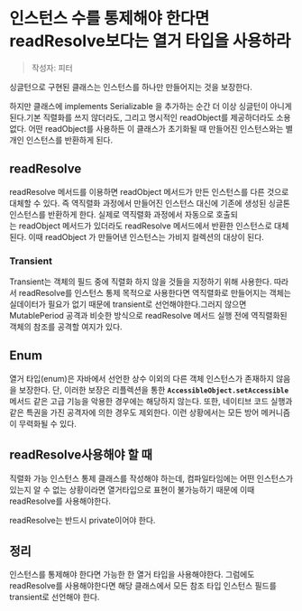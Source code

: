 # **인스턴스 수를 통제해야 한다면 readResolve보다는 열거 타입을 사용하라**

> 작성자: 피터
> 

싱글턴으로 구현된 클래스는 인스턴스를 하나만 만들어지는 것을 보장한다.

하지만 클래스에 implements Serializable 을 추가하는 순간 더 이상 싱글턴이 아니게 된다.기본 직렬화를 쓰지 않더라도, 그리고 명시적인 readObject를 제공하더라도 소용없다. 어떤 readObject를 사용하든 이 클래스가 초기화될 때 만들어진 인스턴스와는 별개인 인스턴스를 반환하게 된다.

## readResolve

readResolve 메서드를 이용하면 readObject 메서드가 만든 인스턴스를 다른 것으로 대체할 수 있다. 즉 역직렬화 과정에서 만들어진 인스턴스 대신에 기존에 생성된 싱글톤 인스턴스를 반환하게 한다. 실제로 역직렬화 과정에서 자동으로 호출되는 readObject 메서드가 있더라도 readResolve 메서드에서 반환한 인스턴스로 대체된다. 이때 readObject 가 만들어낸 인스턴스는 가비지 컬렉션의 대상이 된다. 

### **Transient**

Transient는 객체의 필드 중에 직렬화 하지 않을 것들을 지정하기 위해 사용한다. 따라서 readResolve를 인스턴스 통제 목적으로 사용한다면 역직렬화로 만들어지는 객체는 실데이터가 필요가 없기 때문에 transient로 선언해야한다.그러지 않으면MutablePeriod 공격과 비슷한 방식으로 readResolve 메서드 실행 전에 역직렬화된 객체의 참조를 공격할 여지가 있다.

## Enum

열거 타입(enum)은 자바에서 선언한 상수 이외의 다른 객체 인스턴스가 존재하지 않음을 보장한다. 단, 이러한 보장은 리플렉션을 통한 **`AccessibleObject.setAccessible`** 메서드 같은 고급 기능을 악용한 경우에는 해당하지 않는다. 또한, 네이티브 코드 실행과 같은 특권을 가진 공격자에 의한 경우도 제외한다. 이런 상황에서는 모든 방어 메커니즘이 무력화될 수 있다.

## readResolve사용해야 할 때

직렬화 가능 인스턴스 통제 클래스를 작성해야 하는데, 컴파일타임에는 어떤 인스턴스가 있는지 알 수 없는 상황이라면 열거타입으로 표현이 불가능하기 때문에 이때 readResolve를 사용해야한다.

readResolve는 반드시 private이어야 한다. 

## 정리

인스턴스를 통제해야 한다면 가능한 한 열거 타입을 사용해야한다. 그럼에도 readResolve를 사용해야한다면 해당 클래스에서 모든 참조 타입 인스턴스 필드를 transient로 선언해야 한다.
